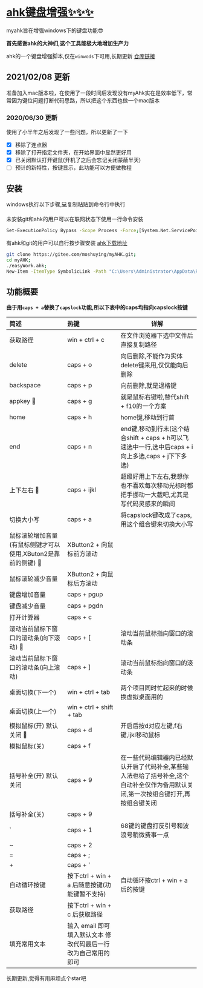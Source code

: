 # [ahk键盘增强✨✨✨](https://github.com/moshuying/myAHK)

myahk旨在增强windows下的键盘功能😎

**首先感谢ahk的大神们,这个工具能极大地增加生产力**

ahk的一个键盘增强脚本,仅在`winwods`下可用,长期更新 [仓库链接](https://github.com/moshuying/myAHK)
## 2021/02/08 更新

准备加入mac版本啦，在使用了一段时间后发现没有myAhk实在是效率低下，常常因为键位问题打断代码思路，所以把这个东西也做一个mac版本

### 2020/06/30 更新

使用了小半年之后发现了一些问题，所以更新了一下

+ [x] 移除了连点器
+ [x] 移除了打开指定文件夹，在开始界面中显然更好用
+ [x] 已关闭默认打开键鼠(开机了之后会忘记关闭蒙蔽半天)
+ [ ] 预计的新特性，按键显示，此功能可以方便做教程

## 安装

windows执行以下步骤,💻复制粘贴到命令行中执行

未安装git和ahk的用户可以在联网状态下使用一行命令安装
```sh
Set-ExecutionPolicy Bypass -Scope Process -Force;[System.Net.ServicePointManager]::SecurityProtocol = [System.Net.ServicePointManager]::SecurityProtocol -bor 3072;iex ((New-Object System.Net.WebClient).DownloadString('https://chocolatey.org/install.ps1'));choco install git autohotkey.install -y;git clone https://gitee.com/moshuying/myAHK.git;cd myAHK;.\easyWork.ahk;New-Item -ItemType SymbolicLink -Path "C:\Users\Administrator\AppData\Roaming\Microsoft\Windows\Start Menu\Programs\Startup" -Name ".\easyWork.ahk.lnk" -Value ".\easyWork.ahk"
```

有ahk和git的用户可以自行按步骤安装
[ahk下载地址](https://www.autohotkey.com/download/ahk-install.exe)
```sh
git clone https://gitee.com/moshuying/myAHK.git;
cd myAHK;
./easyWork.ahk;
New-Item -ItemType SymbolicLink -Path "C:\Users\Administrator\AppData\Roaming\Microsoft\Windows\Start Menu\Programs\Startup" -Name ".\easyWork.ahk.lnk" -Value ".\easyWork.ahk"
```


## 功能概要

**由于用`caps + a`替换了`capslock`功能,所以下表中的caps均指向capslock按键**


| 简述 | 热键 | 详解 |
| :--- | :--- | --- |
|获取路径|win + ctrl + c|在文件浏览器下选中文件后直接复制路径|
|delete|caps + o|向后删除,不能作为实体delete键来用,仅仅能向后删除|
|backspace|caps + p|向前删除,就是退格键|
|appkey 🍥| caps + g| 就是鼠标右键啦,替代shift + f10的一个方案|
|home| caps + h|home键,移动到行首|
|end|caps + n|end键,移动到行末(这个结合shift + caps + h可以飞速选中一行,选中后caps + i向上多选,caps + j下下多选)|
|上下左右 👏| caps + ijkl| 超级好用上下左右,我想你也不喜欢每次移动光标时都把手挪动一大截吧,尤其是写代码灵感来的瞬间|
| 切换大小写 | caps + a |将capslock键改成了caps,用这个组合键来切换大小写|
|鼠标滚轮增加音量(有鼠标侧键才可以使用,XButon2是靠前的侧键) 🥩|XButton2 + 向鼠标前方滚动||
|鼠标滚轮减少音量|XButton2 + 向鼠标后方滚动||
|键盘增加音量|caps + pgup ||
|键盘减少音量|caps + pgdn ||
|打开计算器|caps + c||
| 滚动当前鼠标下窗口的滚动条(向下滚动) 🍧| caps + [ | 滚动当前鼠标指向窗口的滚动条|
| 滚动当前鼠标下窗口的滚动条(向上滚动) | caps + ] | 滚动当前鼠标指向窗口的滚动条|
|桌面切换(下一个)|win + ctrl + tab| 两个项目同时忙起来的时候换虚拟桌面用的 |
|桌面切换(上一个)|win + ctrl + shift + tab||
| 模拟鼠标(开) 默认关闭 🌭| caps + d | 开启后按d对应左键,f右键,ijkl移动鼠标 |
| 模拟鼠标(关) | caps + f |  |
| 括号补全(开) 默认关闭 |caps + 9 | 在一些代码编辑器内已经默认开启了代码补全,某些输入法也给了括号补全,这个自动补全仅作为备用默认关闭,第一次按组合键打开,再按组合键关闭|
| 括号补全(关) |caps + 9||
| ` | caps + 1| 68键的键盘打反引号和波浪号稍微费事一点|
| ~ | caps + 2||
|=| caps + ;||
|+| caps + '||
|自动循环按键|按下ctrl + win + a 后随意按键(功能键暂不支持)|自动循环按ctrl + win + a 后的按键|
|获取路径|按下ctrl + win + c 后获取路径|
|填充常用文本|输入 email 即可填入默认文本 修改代码最后一行改为自己常用的即可|
长期更新,觉得有用麻烦点个star吧


